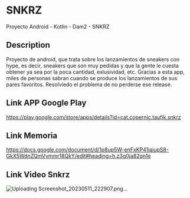 # SNKRZ

Proyecto Android -  Kotlin - Dam2 - SNKRZ


## Description
Proyecto de android, que trata sobre los lanzamientos de sneakers con hype, es decir, sneakers que son muy pedidas y que la gente le cuesta obtener ya sea por la poca cantidad, exlusividad, etc. Gracias a esta app, miles de personas sabran cuando se produce los lanzamientos de sus pares favoritos. Resolviedo el problema de no perderse ese release. 

## Link APP Google Play
https://play.google.com/store/apps/details?id=cat.copernic.taufik.snkrz

## Link Memoria
https://docs.google.com/document/d/1p8up5W-enFxKP41iaiupS8-GkX5WdnZQmVymmr18QkY/edit#heading=h.z3g0ja82qn1e

## Link Video Snkrz

![Uploading Screenshot_20230511_222907.png…]()


